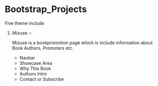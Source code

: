 # Bootstrap_Projects
Five theme include

1) Mizuxe :- 
   
   Mizuxe is a bookpromotion page which is include information about Book Authors, Promoters etc.
   - Navbar
   - Showcase Area
   - Why This Book
   - Authors Intro
   - Contact or Subscribe
